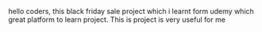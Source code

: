 hello coders,
this black friday sale project which i learnt form udemy which great platform to learn project. This is project is very useful for me 
